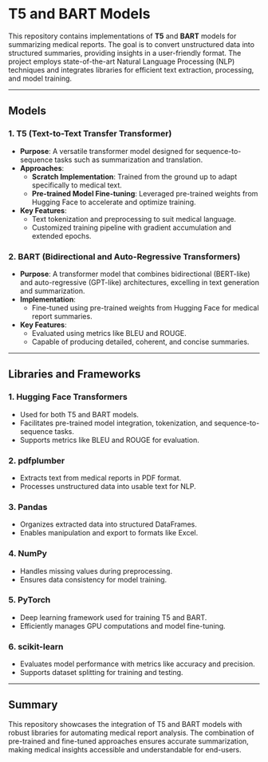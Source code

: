 # T5 and BART Models

This repository contains implementations of **T5** and **BART** models for summarizing medical reports. The goal is to convert unstructured data into structured summaries, providing insights in a user-friendly format. The project employs state-of-the-art Natural Language Processing (NLP) techniques and integrates libraries for efficient text extraction, processing, and model training.

---

## Models

### 1. **T5 (Text-to-Text Transfer Transformer)**

- **Purpose**: A versatile transformer model designed for sequence-to-sequence tasks such as summarization and translation.
- **Approaches**:
  - **Scratch Implementation**: Trained from the ground up to adapt specifically to medical text.
  - **Pre-trained Model Fine-tuning**: Leveraged pre-trained weights from Hugging Face to accelerate and optimize training.
- **Key Features**:
  - Text tokenization and preprocessing to suit medical language.
  - Customized training pipeline with gradient accumulation and extended epochs.

### 2. **BART (Bidirectional and Auto-Regressive Transformers)**

- **Purpose**: A transformer model that combines bidirectional (BERT-like) and auto-regressive (GPT-like) architectures, excelling in text generation and summarization.
- **Implementation**:
  - Fine-tuned using pre-trained weights from Hugging Face for medical report summaries.
- **Key Features**:
  - Evaluated using metrics like BLEU and ROUGE.
  - Capable of producing detailed, coherent, and concise summaries.

---

## Libraries and Frameworks

### 1. **Hugging Face Transformers**
- Used for both T5 and BART models.
- Facilitates pre-trained model integration, tokenization, and sequence-to-sequence tasks.
- Supports metrics like BLEU and ROUGE for evaluation.

### 2. **pdfplumber**
- Extracts text from medical reports in PDF format.
- Processes unstructured data into usable text for NLP.

### 3. **Pandas**
- Organizes extracted data into structured DataFrames.
- Enables manipulation and export to formats like Excel.

### 4. **NumPy**
- Handles missing values during preprocessing.
- Ensures data consistency for model training.

### 5. **PyTorch**
- Deep learning framework used for training T5 and BART.
- Efficiently manages GPU computations and model fine-tuning.

### 6. **scikit-learn**
- Evaluates model performance with metrics like accuracy and precision.
- Supports dataset splitting for training and testing.

---

## Summary

This repository showcases the integration of T5 and BART models with robust libraries for automating medical report analysis. The combination of pre-trained and fine-tuned approaches ensures accurate summarization, making medical insights accessible and understandable for end-users.
